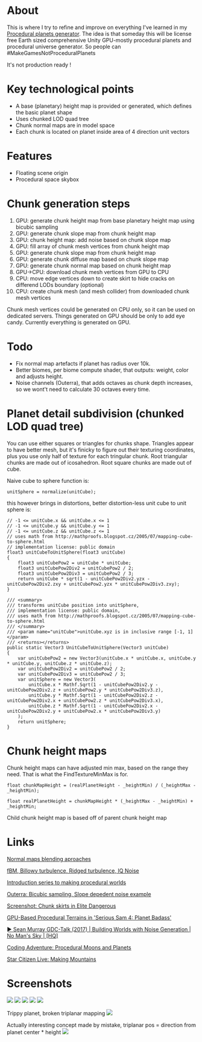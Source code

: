 # About
This is where I try to refine and improve on everything I've learned in my [Procedural planets generator](https://github.com/aeroson/procedural-planets-generator). The idea is that someday this will be license free Earth sized comprehensive Unity GPU-mostly procedural planets and procedural universe generator. So people can #MakeGamesNotProceduralPlanets

It's not production ready !

# Key technological points
- A base (planetary) height map is provided or generated, which defines the basic planet shape
- Uses chunked LOD quad tree
- Chunk normal maps are in model space
- Each chunk is located on planet inside area of 4 direction unit vectors

# Features
- Floating scene origin
- Procedural space skybox

# Chunk generation steps
1. GPU: generate chunk height map from base planetary height map using bicubic sampling
2. GPU: generate chunk slope map from chunk height map
3. GPU: chunk height map: add noise based on chunk slope map
4. GPU: fill array of chunk mesh vertices from chunk height map
5. GPU: generate chunk slope map from chunk height map
6. GPU: generate chunk diffuse map based on chunk slope map
7. GPU: generate chunk normal map based on chunk height map
8. GPU->CPU: download chunk mesh vertices from GPU to CPU
9. CPU: move edge vertices down to create skirt to hide cracks on differend LODs boundary (optional)
10. CPU: create chunk mesh (and mesh collider) from downloaded chunk mesh vertices

Chunk mesh vertices could be generated on CPU only, so it can be used on dedicated servers. Things generated on GPU should be only to add eye candy. Currently everything is generated on GPU.


# Todo
 - Fix normal map artefacts if planet has radius over 10k.
 - Better biomes, per biome compute shader, that outputs: weight, color and adjusts height.
 - Noise channels (Outerra), that adds octaves as chunk depth increases, so we wont't need to calculate 30 octaves every time.

# Planet detail subdivision (chunked LOD quad tree)
You can use either squares or triangles for chunks shape. Triangles appear to have better mesh, but it's finicky to figure out their texturing coordinates, plus you use only half of texture for each tringular chunk.
Root triangular chunks are made out of icosahedron. Root square chunks are made out of cube.

Naive cube to sphere function is:
```
unitSphere = normalize(unitCube);
```
this however brings in distortions, better distortion-less unit cube to unit sphere is:
```
// -1 <= unitCube.x && unitCube.x <= 1
// -1 <= unitCube.y && unitCube.y <= 1
// -1 <= unitCube.z && unitCube.z <= 1
// uses math from http://mathproofs.blogspot.cz/2005/07/mapping-cube-to-sphere.html
// implementation license: public domain
float3 unitCubeToUnitSphere(float3 unitCube)
{
	float3 unitCubePow2 = unitCube * unitCube;
	float3 unitCubePow2Div2 = unitCubePow2 / 2;
	float3 unitCubePow2Div3 = unitCubePow2 / 3;
	return unitCube * sqrt(1 - unitCubePow2Div2.yzx - unitCubePow2Div2.zxy + unitCubePow2.yzx * unitCubePow2Div3.zxy);
}
```
```
/// <summary>
/// transforms unitCube position into unitSphere,
/// implementation license: public domain,
/// uses math from http://mathproofs.blogspot.cz/2005/07/mapping-cube-to-sphere.html
/// </summary>
/// <param name="unitCube">unitCube.xyz is in inclusive range [-1, 1]</param>
/// <returns></returns>
public static Vector3 UnitCubeToUnitSphere(Vector3 unitCube)
{
	var unitCubePow2 = new Vector3(unitCube.x * unitCube.x, unitCube.y * unitCube.y, unitCube.z * unitCube.z);
	var unitCubePow2Div2 = unitCubePow2 / 2;
	var unitCubePow2Div3 = unitCubePow2 / 3;
	var unitSphere = new Vector3(
		unitCube.x * Mathf.Sqrt(1 - unitCubePow2Div2.y - unitCubePow2Div2.z + unitCubePow2.y * unitCubePow2Div3.z),
		unitCube.y * Mathf.Sqrt(1 - unitCubePow2Div2.z - unitCubePow2Div2.x + unitCubePow2.z * unitCubePow2Div3.x),
		unitCube.z * Mathf.Sqrt(1 - unitCubePow2Div2.x - unitCubePow2Div2.y + unitCubePow2.x * unitCubePow2Div3.y)
	);
	return unitSphere;
}
```


# Chunk height maps
Chunk height maps can have adjusted min max, based on the range they need. That is what the FindTextureMinMax is for.
```
float chunkMapHeight = (realPlanetHeight - _heightMin) / (_heightMax - _heightMin);

float realPlanetHeight = chunkMapHeight * (_heightMax - _heightMin) + _heightMin;
```

Child chunk height map is based off of parent chunk height map

# Links
[Normal maps blending aproaches](http://blog.selfshadow.com/publications/blending-in-detail/)

[fBM, Billowy turbulence, Ridged turbulence, IQ Noise](http://www.decarpentier.nl/scape-procedural-basics)

[Introduction series to making procedural worlds](https://acko.net/blog/making-worlds-introduction/)

[Outerra: Bicubic sampling, Slope depedent noise example](http://www.outerra.com/procedural/demo.html)

[Screenshot: Chunk skirts in Elite Dangerous](https://image.prntscr.com/image/ftDCxkimQK6uRgKqs9WBdg.png)

[GPU-Based Procedural Terrains in 'Serious Sam 4: Planet Badass'](https://www.gdcvault.com/play/1026349/Advanced-Graphics-Techniques-Tutorial-Four)

[► Sean Murray GDC-Talk (2017) | Building Worlds with Noise Generation | No Man's Sky | [HQ]](https://www.youtube.com/watch?v=SePDzis8HqY)

[Coding Adventure: Procedural Moons and Planets](https://www.youtube.com/watch?v=lctXaT9pxA0)

[Star Citizen Live: Making Mountains](https://www.youtube.com/watch?v=ksMQ4hYhfSA)

# Screenshots
![](readme_images/1.png)
![](readme_images/2.png)
![](readme_images/3.png)
![](readme_images/4.png)
![](readme_images/5.png)

Trippy planet, broken triplanar mapping
![](readme_images/trippy_planet,_broken_triplanar_mapping.png)

Actually interesting concept made by mistake, triplanar pos = direction from planet center * height
![](readme_images/triplanar_pos_sediment_layers.png)